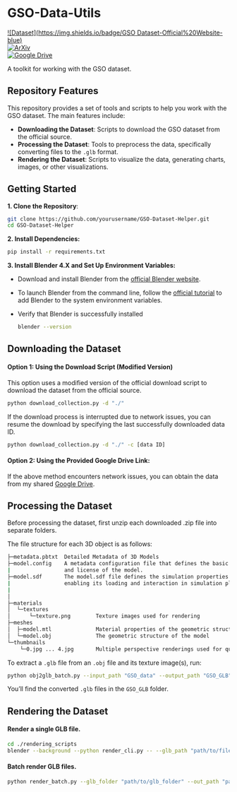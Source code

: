 # GSO-Data-Utils
[![Dataset](https://img.shields.io/badge/GSO Dataset-Official%20Website-blue)](https://goo.gle/scanned-objects)  
[![ArXiv](https://img.shields.io/badge/ArXiv-2204.11918-red?logo=arxiv&logoColor=fff)](https://arxiv.org/abs/2204.11918)  
[![Google Drive](https://img.shields.io/badge/Google%20Drive-Download%20Data-4285F4?logo=googledrive&logoColor=fff)](https://drive.google.com/drive/folders/1Dtqiyt0QP9dabiaTN5qONdb8avc0aNg6?usp=sharing)

A toolkit for working with the GSO dataset.

## Repository Features

This repository provides a set of tools and scripts to help you work with the GSO dataset. The main features include:

- **Downloading the Dataset**: Scripts to download the GSO dataset from the official source.
- **Processing the Dataset**: Tools to preprocess the data, specifically converting files to the `.glb` format.
- **Rendering the Dataset**: Scripts to visualize the data, generating charts, images, or other visualizations.



## Getting Started

**1. Clone the Repository**:

```bash
git clone https://github.com/yourusername/GSO-Dataset-Helper.git
cd GSO-Dataset-Helper
```

**2. Install Dependencies:**

```bash
pip install -r requirements.txt
```

**3. Install Blender 4.X and Set Up Environment Variables:**

- Download and install Blender from the [official Blender website](https://docs.blender.org/manual/zh-hans/dev/getting_started/installing/index.html).

- To launch Blender from the command line, follow the [official tutorial](https://docs.blender.org/manual/zh-hans/2.80/advanced/command_line/launch/index.html) to add Blender to the system environment variables.

- Verify that Blender is successfully installed

  ```bash
  blender --version
  ```

  

## Downloading the Dataset

#### Option 1: Using the Download Script (Modified Version)

This option uses a modified version of the official download script to download the dataset from the official source.

```bash
python download_collection.py -d "./" 
```

If the download process is interrupted due to network issues, you can resume the download by specifying the last successfully downloaded data ID.

```bash
python download_collection.py -d "./" -c [data ID]
```

#### Option 2: Using the Provided Google Drive Link:

If the above method encounters network issues, you can obtain the data from my shared [Google Drive](https://drive.google.com/drive/folders/1Dtqiyt0QP9dabiaTN5qONdb8avc0aNg6?usp=sharing).



## Processing the Dataset

Before processing the dataset, first unzip each downloaded .zip file into separate folders. 

The file structure for each 3D object is as follows:

```bash
├─metadata.pbtxt  Detailed Metadata of 3D Models      
├─model.config    A metadata configuration file that defines the basic information 
|                 and license of the model.
├─model.sdf       The model.sdf file defines the simulation properties and structure of a 3D object,
|                 enabling its loading and interaction in simulation platforms like Ignition Gazebo. 
|
│
├─materials
│  └─textures
│      └─texture.png        Texture images used for rendering
├─meshes
│  ├─model.mtl              Material properties of the geometric structure
│  └─model.obj              The geometric structure of the model
└─thumbnails
    └─0.jpg ... 4.jpg       Multiple perspective renderings used for quick content previews

```

To extract a `.glb` file from an `.obj` file and its texture image(s), run:

```bash
python obj2glb_batch.py --input_path "GSO_data" --output_path "GSO_GLB"
```

You’ll find the converted `.glb` files in the `GSO_GLB` folder.



## Rendering the Dataset

#### Render a single GLB file.

```bash
cd ./rendering_scripts
blender --background --python render_cli.py -- --glb_path "path/to/file.glb" --out_path "path/to/out_folder"
```

#### Batch render GLB files.

```bash
python render_batch.py --glb_folder "path/to/glb_folder" --out_path "path/to/out_folder"
```










































